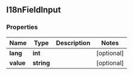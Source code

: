 ## I18nFieldInput

### Properties
Name | Type | Description | Notes
------------ | ------------- | ------------- | -------------
**lang** | **int** |  | [optional] 
**value** | **string** |  | [optional] 



